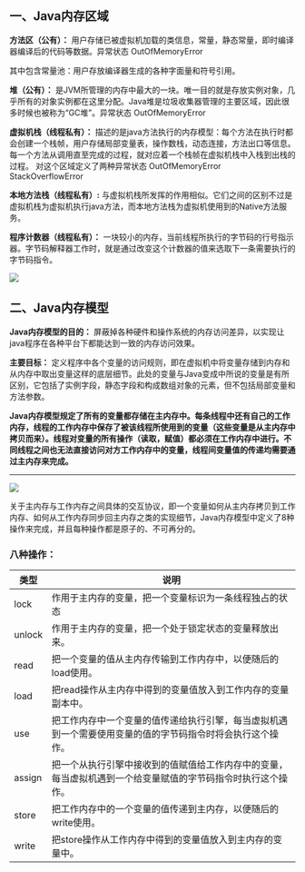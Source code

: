 ## 一、Java内存区域

**方法区（公有）：** 用户存储已被虚拟机加载的类信息，常量，静态常量，即时编译器编译后的代码等数据。异常状态 OutOfMemoryError

其中包含常量池：用户存放编译器生成的各种字面量和符号引用。

**堆（公有）：** 是JVM所管理的内存中最大的一块。唯一目的就是存放实例对象，几乎所有的对象实例都在这里分配。Java堆是垃圾收集器管理的主要区域，因此很多时候也被称为“GC堆”。异常状态 OutOfMemoryError

**虚拟机栈（线程私有）：** 描述的是java方法执行的内存模型：每个方法在执行时都会创建一个栈帧，用户存储局部变量表，操作数栈，动态连接，方法出口等信息。每一个方法从调用直至完成的过程，就对应着一个栈帧在虚拟机栈中入栈到出栈的过程。 对这个区域定义了两种异常状态 OutOfMemoryError StackOverflowError

**本地方法栈（线程私有）:** 与虚拟机栈所发挥的作用相似。它们之间的区别不过是虚拟机栈为虚拟机执行java方法，而本地方法栈为虚拟机使用到的Native方法服务。

**程序计数器（线程私有）：** 一块较小的内存，当前线程所执行的字节码的行号指示器。字节码解释器工作时，就是通过改变这个计数器的值来选取下一条需要执行的字节码指令。

  


![](https://upload-images.jianshu.io/upload_images/3985563-02c2481f2a39225e.png?imageMogr2/auto-orient/strip%7CimageView2/2/w/1240)

## 二、Java内存模型

**Java内存模型的目的：** 屏蔽掉各种硬件和操作系统的内存访问差异，以实现让java程序在各种平台下都能达到一致的内存访问效果。

**主要目标：** 定义程序中各个变量的访问规则，即在虚拟机中将变量存储到内存和从内存中取出变量这样的底层细节。此处的变量与Java变成中所说的变量是有所区别，它包括了实例字段，静态字段和构成数组对象的元素，但不包括局部变量和方法参数。

**Java内存模型规定了所有的变量都存储在主内存中。每条线程中还有自己的工作内存，线程的工作内存中保存了被该线程所使用到的变量（这些变量是从主内存中拷贝而来）。线程对变量的所有操作（读取，赋值）都必须在工作内存中进行。不同线程之间也无法直接访问对方工作内存中的变量，线程间变量值的传递均需要通过主内存来完成。**

****

![](https://upload-images.jianshu.io/upload_images/3985563-7db5daa99dd1f3c3.png?imageMogr2/auto-orient/strip%7CimageView2/2/w/1240)


关于主内存与工作内存之间具体的交互协议，即一个变量如何从主内存拷贝到工作内存、如何从工作内存同步回主内存之类的实现细节，Java内存模型中定义了8种操作来完成，并且每种操作都是原子的、不可再分的。

### 八种操作：

| 类型   | 说明                                                                                                         |
| ------ | ------------------------------------------------------------------------------------------------------------ |
| lock   | 作用于主内存的变量，把一个变量标识为一条线程独占的状态                                                       |
| unlock | 作用于主内存的变量，把一个处于锁定状态的变量释放出来。                                                       |
| read   | 把一个变量的值从主内存传输到工作内存中，以便随后的load使用。                                                 |
| load   | 把read操作从主内存中得到的变量值放入到工作内存的变量副本中。                                                 |
| use    | 把工作内存中一个变量的值传递给执行引擎，每当虚拟机遇到一个需要使用变量的值的字节码指令时将会执行这个操作。   |
| assign | 把一个从执行引擎中接收到的值赋值给工作内存中的变量，每当虚拟机遇到一个给变量赋值的字节码指令时执行这个操作。 |
| store  | 把工作内存中的一个变量的值传递到主内存，以便随后的write使用。                                                |
| write  | 把store操作从工作内存中得到的变量值放入到主内存的变量中。                                                    |


